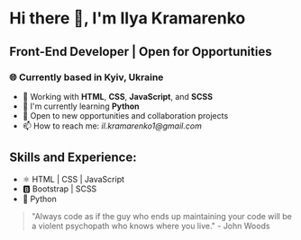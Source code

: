 # Hi there 👋, I'm Ilya Kramarenko

## Front-End Developer | Open for Opportunities

### 🌐 Currently based in Kyiv, Ukraine

* 🔭 Working with **HTML**, **CSS**, **JavaScript**, and **SCSS**
* 🌱 I'm currently learning **Python**
* 💼 Open to new opportunities and collaboration projects
* 📫 How to reach me: _il.kramarenko1@gmail.com_

## Skills and Experience:

* ⚛ HTML | CSS | JavaScript
* 🅱 Bootstrap | SCSS
* 🐍 Python

> "Always code as if the guy who ends up maintaining your code will be a violent psychopath who knows where you live." - John Woods

